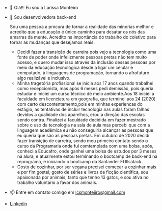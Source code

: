 - 👋 Olá!!! Eu sou a Larissa Monteiro
- 👀 Sou desenvolvedora back-end

  Sou uma pessoa a procura de tornar a realidade das minorias melhor e acredito que a educação é único caminho para desatar os nós das amarras da mente. Acredito na importância do trabalho do coletivo para tornar as mudanças que desejamos reais. 
  - Decidi fazer a transição de carreira pois vejo a tecnologia como uma fonte de poder onde infelizmente pessoas pretas não tem muito acesso, e quero mudar isso através da inclusão dessas pessoas por meio da educação tecnológica desde a ligar um celular e computado, à linguagens de programação,  tornando o  afrofuturo algo realizável e inclusivo.
  - Minha tragetória profissional se inicia aos 17 anos quando trabalhei como recepcionista, mas após 6 meses pedi demissão, pois queria estudar e iniciei um curso técnico de meio ambiente.Aos 18 iniciei a faculdade em licenciatura em geografia, que terminei aos 24 (2020) com certo descontentamento,pois em minhas experiencas do estágio, as tentativas de incluir tecnologia nas aulas foram falhas devidos a qualidade dos aparelhos, e/ou a direção das escolas sendo contra. Finalizei a faculdade decidida em fazer mestrado sobre o uso da tecnologia na sala de aula mas percebi que com a linguagem acadêmica eu não conseguiria alcançar as pessoas que eu queria que são as pessoas pretas. Em outubro de 2020 decidi fazer transição de carreira, sendo meu primeiro contato sendo o curso da Programaria onde fui comtemplada com uma bolsa, após, conheci a Educafro, onde ganhei uma bolsa de estudos por 3 meses na alura, e atualmente estou terminando o bootcamp de back-end na reprograma, e iniciando o bootcamp da Santander FUllsatack.
  - Gosto de cozinhar, por ser vegana precisei começar a cozinhar mais e por fim gostei; gosto de séries e livros de ficção científica, sou apaixonada por animais, tanto que tenho 13 gatos, e sou ativa no trabalho voluntário a favor dos animais.
  
- 📫 Entre em contato comigo em lcsmonteiiro@gmail.com
- [Linkedin](https://www.linkedin.com/in/larissa-silva-monteiro/)

<!---
LcsMonteiro/LcsMonteiro is a ✨ special ✨ repository because its `README.md` (this file) appears on your GitHub profile.
You can click the Preview link to take a look at your changes.
--->
